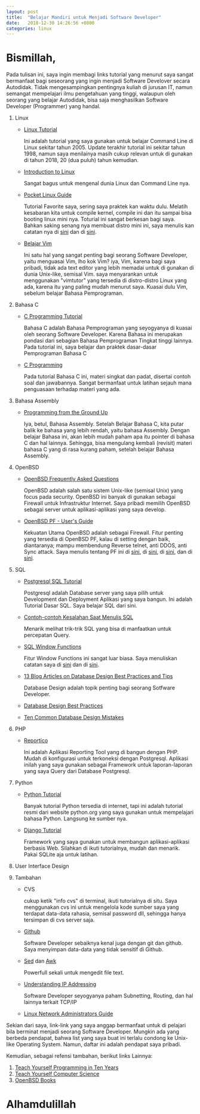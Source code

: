 ```yaml
---
layout: post
title:  "Belajar Mandiri untuk Menjadi Software Developer"
date:   2018-12-30 14:26:56 +0800
categories: linux
---
```


# Bismillah,

Pada tulisan ini, saya ingin membagi links tutorial yang menurut saya sangat bermanfaat
bagi seseorang yang ingin menjadi Software Develover secara Autodidak. Tidak
mengesampingkan pentingnya kuliah di jurusan IT, namun semangat mempelajari ilmu
pengetahuan yang tinggi, walaupun oleh seorang yang belajar Autodidak, bisa saja
menghasilkan Software Developer (Programmer) yang handal.

1.  Linux
    -	[Linux Tutorial](https://www.tldp.org/LDP/gs/node5.html)

	    Ini adalah tutorial yang saya gunakan untuk belajar Command Line di Linux
	    sekitar tahun 2005. Update terakhir tutorial ini sekitar tahun 1998, namun
	    saya menilainya masih cukup relevan untuk di gunakan di tahun 2018, 20 (dua puluh)
	    tahun kemudian.

    -	[Introduction to Linux](https://www.tldp.org/LDP/intro-linux/html/index.html)

	    Sangat bagus untuk mengenal dunia Linux dan Command Line nya.

    -	[Pocket Linux Guide](https://www.tldp.org/LDP/Pocket-Linux-Guide/html/index.html)

	    Tutorial Favorite saya, sering saya praktek kan waktu dulu. Melatih kesabaran
	    kita untuk compile kernel, compile ini dan itu sampai bisa booting linux mini nya.
	    Toturial ini sangat berkesan bagi saya. Bahkan saking senang nya membuat distro
	    mini ini, saya menulis kan catatan nya di
	    [sini](https://muntaza.wordpress.com/2009/09/07/compile-kernel-linux-2-6-30/) dan di
	    [sini](https://muntaza.wordpress.com/2009/09/07/membuat-distro-mini-pada-flash-disk/).

    -	[Belajar Vim](http://www2.geog.ucl.ac.uk/~plewis/teaching/unix/vimtutor)

	    Ini satu hal yang sangat penting bagi seorang Software Developer, yaitu menguasai Vim,
	    lho kok Vim? iya, Vim, karena bagi saya pribadi, tidak ada text editor yang
	    lebih memadai untuk di gunakan di dunia Unix-like, semisal Vim. saya menyarankan
	    untuk menggunakan "vimtutor" yang tersedia di distro-distro Linux yang ada, karena
	    itu yang paling mudah menurut saya. Kuasai dulu Vim, sebelum belajar Bahasa
	    Pemprograman.

2.  Bahasa C
    -	[C Programming Tutorial](http://markburgess.org/CTutorial/CTutorial.html)

	    Bahasa C adalah Bahasa Pemprograman yang seyogyanya di kuasai oleh seorang Software
	    Developer. Karena Bahasa ini merupakan pondasi dari sebagian Bahasa Pemprograman
	    Tingkat tinggi lainnya. Pada tutorial ini, saya belajar dan praktek dasar-dasar
	    Pemprograman Bahasa C

    -	[C Programming](http://www.eskimo.com/~scs/cclass/cclass.html)

	    Pada tutorial Bahasa C ini, materi singkat dan padat, disertai contoh soal dan jawabannya.
	    Sangat bermanfaat untuk latihan sejauh mana penguasaan terhadap materi yang ada.

3.  Bahasa Assembly
    -	[Programming from the Ground Up](http://savannah.nongnu.org/projects/pgubook/)

	    Iya, betul, Bahasa Assembly. Setelah Belajar Bahasa C, kita putar balik ke bahasa yang
	    lebih rendah, yaitu bahasa Assembly. Dengan belajar Bahasa ini, akan lebih mudah
	    paham apa itu pointer di bahasa C dan hal lainnya. Sehingga, bisa mengulang
	    kembali (revisit) materi bahasa C yang di rasa kurang paham, setelah belajar
	    Bahasa Assembly.

4.  OpenBSD
    -	[OpenBSD Frequently Asked Questions](https://www.openbsd.org/faq/)

	    OpenBSD adalah salah satu sistem Unix-like (semisal Unix) yang focus pada security.
	    OpenBSD ini banyak di gunakan sebagai Firewall untuk Infrastruktur Internet. Saya pribadi
	    memilih OpenBSD sebagai server untuk aplikasi-aplikasi yang saya develop.

    -	[OpenBSD PF - User's Guide](https://www.openbsd.org/faq/pf/index.html)

	    Kekuatan Utama OpenBSD adalah sebagai Firewall. Fitur penting yang tersedia
	    di OpenBSD PF, kalau di setting dengan baik, diantaranya; mampu membendung Reverse
	    telnet, anti DDOS, anti Sync attack. Saya menulis tentang PF ini di
	    [sini](https://muntaza.wordpress.com/2011/04/28/openbsd-pf-sebagai-firewall-oleh-muhammad-muntaza-bin-hatta/),
	    di [sini](https://muntaza.wordpress.com/2011/10/11/pantau-log-ip-yang-melakukan-abuse-di-pf-openbsd/),
	    di [sini](https://muntaza.wordpress.com/2014/12/20/openbsd-pf-firewall-for-small-office-web-server/),
            dan di
	    [sini](https://muntaza.wordpress.com/2016/08/17/openbsd-pf-firewall-untuk-terima-koneksi-hanya-dari-ip-indonesia/).

6.  SQL
    -	[Postgresql SQL Tutorial](https://www.postgresql.org/docs/11/tutorial.html)

	    Postgresql adalah Database server yang saya pilih untuk Development dan Deployment Aplikasi
	    yang saya bangun. Ini adalah Tutorial Dasar SQL. Saya belajar SQL dari sini.

    -	[Contoh-contoh Kesalahan Saat Menulis SQL](https://blog.jooq.org/2013/07/30/10-common-mistakes-java-developers-make-when-writing-sql/)

	    Menarik melihat trik-trik SQL yang bisa di manfaatkan untuk percepatan Query.

    -	[SQL Window Functions](https://blog.jooq.org/2013/11/03/probably-the-coolest-sql-feature-window-functions/)

	    Fitur Window Functions ini sangat luar biasa. Saya menuliskan catatan saya di
	    [sini](https://github.com/muntaza/Open_Persediaan/blob/master/perhitungan_saldo.md)
	    dan di
	    [sini](https://github.com/muntaza/Open_Persediaan/blob/master/perhitungan_persediaan.md).

    -	[13 Blog Articles on Database Design Best Practices and Tips](https://www.vertabelo.com/blog/notes-from-the-lab/13-blog-articles-with-database-design-tips-and-best-practices)

	    Database Design adalah topik penting bagi seorang Sotfware Developer.

    -	[Database Design Best Practices](https://conceptainc.com/blog/10-database-design-best-practices/)

    -	[Ten Common Database Design Mistakes](https://www.red-gate.com/simple-talk/sql/database-administration/ten-common-database-design-mistakes/)


6.  PHP
    -	[Reportico](http://www.reportico.org/site2/index.php)

	    Ini adalah Aplikasi Reporting Tool yang di bangun dengan PHP. Mudah di konfigurasi
	    untuk terkoneksi dengan Postgresql. Aplikasi inilah yang saya gunakan sebagai Framework
	    untuk laporan-laporan yang saya Query dari Database Postgresql.

7.  Python
    -	[Python Tutorial](https://docs.python.org/3/tutorial/)

	    Banyak tutorial Python tersedia di internet, tapi ini adalah tutorial resmi dari website
	    python.org yang saya gunakan untuk mempelajari bahasa Python. Langsung ke sumber nya.

    -	[Django Tutorial](https://docs.djangoproject.com/en/2.1/intro/tutorial01/)

	    Framework yang saya gunakan untuk membangun aplikasi-aplikasi berbasis Web. Silahkan
	    di ikuti tutorialnya, mudah dan menarik. Pakai SQLite aja untuk latihan.


8.  User Interface Design

10. Tambahan
    -	CVS

	    cukup ketik "info cvs" di terminal, ikuti tutorialnya di situ. Saya menggunakan cvs
	    ini untuk mengelola kode sumber saya yang terdapat data-data rahasia, semisal
	    password dll, sehingga hanya tersimpan di cvs server saja.

    -	[Github](https://guides.github.com/)

	    Software Developer sebaiknya kenal juga dengan git dan github. Saya menyimpan data-data
	    yang tidak sensitif di Github.

    -	[Sed](http://www.grymoire.com/Unix/Sed.html) dan
    	[Awk](http://www.grymoire.com/Unix/Awk.html)

	    Powerfull sekali untuk mengedit file text.


    -   [Understanding IP Addressing](http://pages.di.unipi.it/ricci/501302.pdf)

	    Software Developer seyogyanya paham Subnetting, Routing, dan hal lainnya
	    terkait TCP/IP

    -	[Linux Network Administrators Guide](https://www.tldp.org/LDP/nag2/index.html)

Sekian dari saya, link-link yang saya anggap bermanfaat untuk di pelajari bila berminat
menjadi seorang Software Developer. Mungkin ada yang berbeda pendapat, bahwa list yang saya
buat ini terlalu condong ke Unix-like Operating System. Namun, daftar ini adalah pendapat saya pribadi.

Kemudian, sebagai refensi tambahan, berikut links Lainnya:

1.  [Teach Yourself Programming in Ten Years](http://norvig.com/21-days.html)
2.  [Teach Yourself Computer Science](https://teachyourselfcs.com/)
3.  [OpenBSD Books](https://www.openbsd.org/books.html)


# Alhamdulillah
